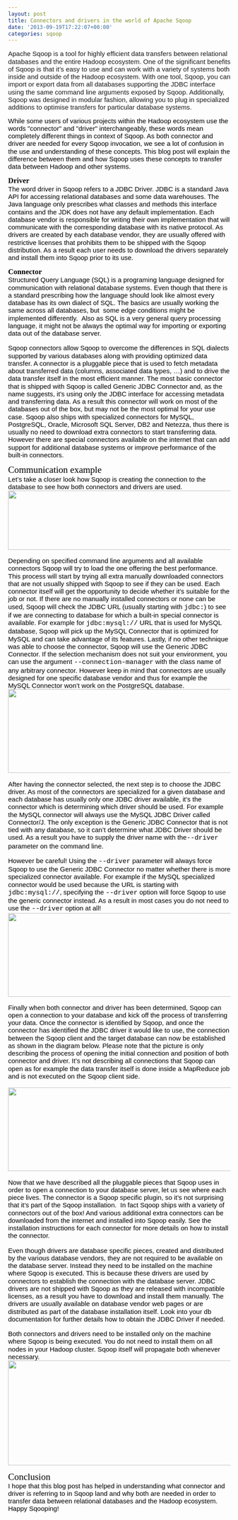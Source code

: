 ```yaml
---
layout: post
title: Connectors and drivers in the world of Apache Sqoop
date: '2013-09-19T17:22:07+00:00'
categories: sqoop
---
```

<span id="docs-internal-guid--f00b060-320a-bf8a-6fa3-9f8712cfd65e"> 
    <h1 dir="ltr" style="line-height: 1.15; margin-top: 10pt; margin-bottom: 0pt;"><span style="background-color: transparent; font-family: Arial; font-size: 15px; font-weight: normal; white-space: pre-wrap; line-height: 1.15;">Apache Sqoop is a tool for highly efficient data transfers between relational databases and the entire Hadoop ecosystem. One of the significant benefits of Sqoop is that it’s easy to use and can work with a variety of systems both inside and outside of the Hadoop ecosystem. With one tool, Sqoop, you can import or export data from all databases supporting the JDBC interface using the same command line arguments exposed by Sqoop. Additionally, Sqoop was designed in modular fashion, allowing you to plug in specialized additions to optimise transfers for particular database systems.</span></h1> 
    <h1 dir="ltr" style="line-height: 1.15; margin-top: 10pt; margin-bottom: 0pt;"><span style="font-size: 15px; font-family: Arial; color: #000000; background-color: transparent; font-weight: normal; font-style: normal; font-variant: normal; text-decoration: none; vertical-align: baseline; white-space: pre-wrap;">While some users of various projects within the Hadoop ecosystem use the words &quot;connector&quot; and &quot;driver&quot; interchangeably, these words mean completely different things in context of Sqoop. As both connector and driver are needed for every Sqoop invocation, we see a lot of confusion in the use and understanding of these concepts. This blog post will explain the difference between them and how Sqoop uses these concepts to transfer data between Hadoop and other systems.</span></h1> 
    <p> </p> 
    <h2 dir="ltr" style="line-height: 1.15; margin-top: 10pt; margin-bottom: 0pt;"><span style="font-size: 17px; font-family: 'Trebuchet MS'; color: #000000; background-color: transparent; font-weight: bold; font-style: normal; font-variant: normal; text-decoration: none; vertical-align: baseline; white-space: pre-wrap;">Driver</span></h2> 
    <p dir="ltr" style="line-height: 1.15; margin-top: 0pt; margin-bottom: 0pt;"><span style="font-size: 15px; font-family: Arial; color: #000000; background-color: transparent; font-weight: normal; font-style: normal; font-variant: normal; text-decoration: none; vertical-align: baseline; white-space: pre-wrap;">The word driver in Sqoop refers to a JDBC Driver. JDBC is a standard Java API for accessing relational databases and some data warehouses. The Java language only prescribes what classes and methods this interface contains and the JDK does not have any default implementation. Each database vendor is responsible for writing their own implementation that will communicate with the corresponding database with its native protocol. As drivers are created by each database vendor, they are usually offered with restrictive licenses that prohibits them to be shipped with the Sqoop distribution. As a result each user needs to download the drivers separately and install them into Sqoop prior to its use.</span></p> 
    <h2 dir="ltr" style="line-height: 1.15; margin-top: 10pt; margin-bottom: 0pt;"><span style="font-size: 17px; font-family: 'Trebuchet MS'; color: #000000; background-color: transparent; font-weight: bold; font-style: normal; font-variant: normal; text-decoration: none; vertical-align: baseline; white-space: pre-wrap;">Connector</span></h2> 
    <p dir="ltr" style="line-height: 1.15; margin-top: 0pt; margin-bottom: 0pt;"><span style="font-size: 15px; font-family: Arial; color: #000000; background-color: transparent; font-weight: normal; font-style: normal; font-variant: normal; text-decoration: none; vertical-align: baseline; white-space: pre-wrap;">Structured Query Language (SQL) is a programing language designed for communication with relational database systems. Even though that there is a standard prescribing how the language should look like almost every database has its own dialect of SQL. The basics are usually working the same across all databases, but &nbsp;some edge conditions might be implemented differently. &nbsp;Also as SQL is a very general query processing language, it might not be always the optimal way for importing or exporting data out of the database server.</span></p> 
    <p dir="ltr" style="line-height: 1.15; margin-top: 0pt; margin-bottom: 0pt;"><b style="font-weight: normal;"><br /><span style="font-size: 15px; font-family: Arial; color: #000000; background-color: transparent; font-weight: normal; font-style: normal; font-variant: normal; text-decoration: none; vertical-align: baseline; white-space: pre-wrap;"></span></b></p> 
    <p dir="ltr" style="line-height: 1.15; margin-top: 0pt; margin-bottom: 0pt;"><span style="font-size: 15px; font-family: Arial; color: #000000; background-color: transparent; font-weight: normal; font-style: normal; font-variant: normal; text-decoration: none; vertical-align: baseline; white-space: pre-wrap;">Sqoop connectors allow Sqoop to overcome the differences in SQL dialects supported by various databases along with providing optimized data transfer. A connector is a pluggable piece that is used to fetch metadata about transferred data (columns, associated data types, …) and to drive the data transfer itself in the most efficient manner. The most basic connector that is shipped with Sqoop is called Generic JDBC Connector and, as the name suggests, it’s using only the JDBC interface for accessing metadata and transferring data. As a result this connector will work on most of the databases out of the box, but may not be the most optimal for your use case. Sqoop also ships with specialized connectors for MySQL, PostgreSQL, Oracle, Microsoft SQL Server, DB2 and Netezza, thus there is usually no need to download extra connectors to start transferring data. However there are special connectors available on the internet that can add support for additional database systems or improve performance of the built-in connectors.</span></p> 
    <h1 dir="ltr" style="line-height: 1.15; margin-top: 10pt; margin-bottom: 0pt;"><span style="font-size: 21px; font-family: 'Trebuchet MS'; color: #000000; background-color: transparent; font-weight: normal; font-style: normal; font-variant: normal; text-decoration: none; vertical-align: baseline; white-space: pre-wrap;">Communication example</span></h1> 
    <p dir="ltr" style="line-height: 1.15; margin-top: 0pt; margin-bottom: 0pt;"><span style="font-size: 15px; font-family: Arial; color: #000000; background-color: transparent; font-weight: normal; font-style: normal; font-variant: normal; text-decoration: none; vertical-align: baseline; white-space: pre-wrap;">Let’s take a closer look how Sqoop is creating the connection to the database to see how both connectors and drivers are used.</span></p> 
    <p dir="ltr" style="text-align: center; line-height: 1.15; margin-top: 0pt; margin-bottom: 0pt;"><span style="font-size: 15px; font-family: Arial; color: #000000; background-color: transparent; font-weight: normal; font-style: normal; font-variant: normal; text-decoration: none; vertical-align: baseline; white-space: pre-wrap;"></span><img src="https://lh4.googleusercontent.com/dzZMot-SsnqYr8o6_fQLllzgUQKShK1A6zw-JX029LZw_zNxXPYCKuXMODYg0FjUErfpexprgaNU7Qq9lJDi8yq2nkmNghSmWA4wx3ryUWhvVxTK5xmlZxxn" width="537" height="134" /><span style="font-size: 15px; font-family: Arial; color: #000000; background-color: transparent; font-weight: normal; font-style: normal; font-variant: normal; text-decoration: none; vertical-align: baseline; white-space: pre-wrap;"></span></p> 
    <p dir="ltr" style="line-height: 1.15; margin-top: 0pt; margin-bottom: 0pt;"><b style="font-weight: normal;"><br /><span style="font-size: 15px; font-family: Arial; color: #000000; background-color: transparent; font-weight: normal; font-style: normal; font-variant: normal; text-decoration: none; vertical-align: baseline; white-space: pre-wrap;"></span></b></p> 
    <p dir="ltr" style="line-height: 1.15; margin-top: 0pt; margin-bottom: 0pt;"><span style="font-size: 15px; font-family: Arial; color: #000000; background-color: transparent; font-weight: normal; font-style: normal; font-variant: normal; text-decoration: none; vertical-align: baseline; white-space: pre-wrap;">Depending on specified command line arguments and all available connectors Sqoop will try to load the one offering the best performance. This process will start by trying all extra manually downloaded connectors that are not usually shipped with Sqoop to see if they can be used. Each connector itself will get the opportunity to decide whether it’s suitable for the job or not. If there are no manually installed connectors or none can be used, Sqoop will check the JDBC URL (usually starting with </span><span style="font-size: 15px; font-family: 'Courier New'; color: #000000; background-color: transparent; font-weight: normal; font-style: normal; font-variant: normal; text-decoration: none; vertical-align: baseline; white-space: pre-wrap;">jdbc:</span><span style="font-size: 15px; font-family: Arial; color: #000000; background-color: transparent; font-weight: normal; font-style: normal; font-variant: normal; text-decoration: none; vertical-align: baseline; white-space: pre-wrap;">) to see if we are connecting to database for which a built-in special connector is available. For example for </span><span style="font-size: 15px; font-family: 'Courier New'; color: #000000; background-color: transparent; font-weight: normal; font-style: normal; font-variant: normal; text-decoration: none; vertical-align: baseline; white-space: pre-wrap;">jdbc:mysql://</span><span style="font-size: 15px; font-family: Arial; color: #000000; background-color: transparent; font-weight: normal; font-style: normal; font-variant: normal; text-decoration: none; vertical-align: baseline; white-space: pre-wrap;"> URL that is used for MySQL database, Sqoop will pick up the MySQL Connector that is optimized for MySQL and can take advantage of its features. Lastly, if no other technique was able to choose the connector, Sqoop will use the Generic JDBC Connector. If the selection mechanism does not suit your environment, you can use the argument </span><span style="font-size: 15px; font-family: 'Courier New'; color: #000000; background-color: transparent; font-weight: normal; font-style: normal; font-variant: normal; text-decoration: none; vertical-align: baseline; white-space: pre-wrap;">--connection-manager</span><span style="font-size: 15px; font-family: Arial; color: #000000; background-color: transparent; font-weight: normal; font-style: normal; font-variant: normal; text-decoration: none; vertical-align: baseline; white-space: pre-wrap;"> with the class name of any arbitrary connector. However keep in mind that connectors are usually designed for one specific database vendor and thus for example the MySQL Connector won’t work on the PostgreSQL database.</span></p> 
    <p dir="ltr" style="text-align: center; line-height: 1.15; margin-top: 0pt; margin-bottom: 0pt;"><span style="font-size: 15px; font-family: Arial; color: #000000; background-color: transparent; font-weight: normal; font-style: normal; font-variant: normal; text-decoration: none; vertical-align: baseline; white-space: pre-wrap;"></span><img src="https://lh4.googleusercontent.com/hGpcjB9OTYfvIJoapbjNxXsj1RYJ4YQa3QhZsdijvKkugyiT1BDCMNB_bjRDCE4yfkjgpbVXQ3ofsEOs6tbf0o00WDfLq3NkA9LLLt4OS3UyqenLPWaQoT7u" width="537" height="189" /><span style="font-size: 15px; font-family: Arial; color: #000000; background-color: transparent; font-weight: normal; font-style: normal; font-variant: normal; text-decoration: none; vertical-align: baseline; white-space: pre-wrap;"></span></p> 
    <p dir="ltr" style="line-height: 1.15; margin-top: 0pt; margin-bottom: 0pt;"><b style="font-weight: normal;"><br /><span style="font-size: 15px; font-family: Arial; color: #000000; background-color: transparent; font-weight: normal; font-style: normal; font-variant: normal; text-decoration: none; vertical-align: baseline; white-space: pre-wrap;"></span></b></p> 
    <p dir="ltr" style="line-height: 1.15; margin-top: 0pt; margin-bottom: 0pt;"><span style="font-size: 15px; font-family: Arial; color: #000000; background-color: transparent; font-weight: normal; font-style: normal; font-variant: normal; text-decoration: none; vertical-align: baseline; white-space: pre-wrap;">After having the connector selected, the next step is to choose the JDBC driver. As most of the connectors are specialized for a given database and each database has usually only one JDBC driver available, it’s the connector which is determining which driver should be used. For example the MySQL connector will always use the MySQL JDBC Driver called Connector/J. The only exception is the Generic JDBC Connector that is not tied with any database, so it can’t determine what JDBC Driver should be used. As a result you have to supply the driver name with the</span><span style="font-size: 15px; font-family: 'Courier New'; color: #000000; background-color: transparent; font-weight: normal; font-style: normal; font-variant: normal; text-decoration: none; vertical-align: baseline; white-space: pre-wrap;">--driver </span><span style="font-size: 15px; font-family: Arial; color: #000000; background-color: transparent; font-weight: normal; font-style: normal; font-variant: normal; text-decoration: none; vertical-align: baseline; white-space: pre-wrap;">parameter on the command line. </span></p> 
    <p dir="ltr" style="line-height: 1.15; margin-top: 0pt; margin-bottom: 0pt;"><b style="font-weight: normal;"><br /><span style="font-size: 15px; font-family: Arial; color: #000000; background-color: transparent; font-weight: normal; font-style: normal; font-variant: normal; text-decoration: none; vertical-align: baseline; white-space: pre-wrap;"></span></b></p> 
    <p dir="ltr" style="line-height: 1.15; margin-top: 0pt; margin-bottom: 0pt;"><span style="font-size: 15px; font-family: Arial; color: #000000; background-color: transparent; font-weight: normal; font-style: normal; font-variant: normal; text-decoration: none; vertical-align: baseline; white-space: pre-wrap;">However be careful! Using the </span><span style="font-size: 15px; font-family: 'Courier New'; color: #000000; background-color: transparent; font-weight: normal; font-style: normal; font-variant: normal; text-decoration: none; vertical-align: baseline; white-space: pre-wrap;">--driver</span><span style="font-size: 15px; font-family: Arial; color: #000000; background-color: transparent; font-weight: normal; font-style: normal; font-variant: normal; text-decoration: none; vertical-align: baseline; white-space: pre-wrap;"> parameter will always force Sqoop to use the Generic JDBC Connector no matter whether there is more specialized connector available. For example if the MySQL specialized connector would be used because the URL is starting with </span><span style="font-size: 15px; font-family: 'Courier New'; color: #000000; background-color: transparent; font-weight: normal; font-style: normal; font-variant: normal; text-decoration: none; vertical-align: baseline; white-space: pre-wrap;">jdbc:mysql://</span><span style="font-size: 15px; font-family: Arial; color: #000000; background-color: transparent; font-weight: normal; font-style: normal; font-variant: normal; text-decoration: none; vertical-align: baseline; white-space: pre-wrap;">, specifying the </span><span style="font-size: 15px; font-family: 'Courier New'; color: #000000; background-color: transparent; font-weight: normal; font-style: normal; font-variant: normal; text-decoration: none; vertical-align: baseline; white-space: pre-wrap;">--driver</span><span style="font-size: 15px; font-family: Arial; color: #000000; background-color: transparent; font-weight: normal; font-style: normal; font-variant: normal; text-decoration: none; vertical-align: baseline; white-space: pre-wrap;"> option will force Sqoop to use the generic connector instead. As a result in most cases you do not need to use the </span><span style="font-size: 15px; font-family: 'Courier New'; color: #000000; background-color: transparent; font-weight: normal; font-style: normal; font-variant: normal; text-decoration: none; vertical-align: baseline; white-space: pre-wrap;">--driver</span><span style="font-size: 15px; font-family: Arial; color: #000000; background-color: transparent; font-weight: normal; font-style: normal; font-variant: normal; text-decoration: none; vertical-align: baseline; white-space: pre-wrap;"> option at all!</span></p> 
    <p dir="ltr" style="text-align: center; line-height: 1.15; margin-top: 0pt; margin-bottom: 0pt;"><span style="font-size: 15px; font-family: Arial; color: #000000; background-color: transparent; font-weight: normal; font-style: normal; font-variant: normal; text-decoration: none; vertical-align: baseline; white-space: pre-wrap;"></span><img src="https://lh3.googleusercontent.com/276Q11XnQUdB8_pXlFeNGmaqfUHNwg5yBjcxL1yelNyiuXQzETHAwexJWab7T0SaAtS9cnBq_n65Zt6oxHNuwmUydh3XmgeMi1BMAIUJc6-nvX1for9mkaFH" width="537" height="189" /><span style="font-size: 15px; font-family: Arial; color: #000000; background-color: transparent; font-weight: normal; font-style: normal; font-variant: normal; text-decoration: none; vertical-align: baseline; white-space: pre-wrap;"></span></p> 
    <p dir="ltr" style="line-height: 1.15; margin-top: 0pt; margin-bottom: 0pt;"><b style="font-weight: normal;"><br /><span style="font-size: 15px; font-family: Arial; color: #000000; background-color: transparent; font-weight: normal; font-style: normal; font-variant: normal; text-decoration: none; vertical-align: baseline; white-space: pre-wrap;"></span></b></p> 
    <p dir="ltr" style="line-height: 1.15; margin-top: 0pt; margin-bottom: 0pt;"><span style="font-size: 15px; font-family: Arial; color: #000000; background-color: transparent; font-weight: normal; font-style: normal; font-variant: normal; text-decoration: none; vertical-align: baseline; white-space: pre-wrap;">Finally when both connector and driver has been determined, Sqoop can open a connection to your database and kick off the process of transferring your data. Once the connector is identified by Sqoop, and once the connector has identified the JDBC driver it would like to use, the connection between the Sqoop client and the target database can now be established as shown in the diagram below. Please note that the picture is only describing the process of opening the initial connection and position of both connector and driver. It’s not describing all connections that Sqoop can open as for example the data transfer itself is done inside a MapReduce job and is not executed on the Sqoop client side.</span></p> 
    <p dir="ltr" style="line-height: 1.15; margin-top: 0pt; margin-bottom: 0pt; text-align: center;"><span style="font-size: 15px; font-family: Arial; color: #000000; background-color: transparent; font-weight: normal; font-style: normal; font-variant: normal; text-decoration: none; vertical-align: baseline; white-space: pre-wrap;"> </span><img src="https://lh3.googleusercontent.com/KqehDoXsE_FQDhyBU8T8C4BRnDRSH5m2QeiXL6OuCPLrTvlCPb3vBL6w7smMoe-fhaoUmg8aplIk-yO6GpwVWsoZwy2_lihhk6r5rGSbD_w6nt9vqmKJQyI1" width="537" height="189" /><span style="font-size: 15px; font-family: Arial; color: #000000; background-color: transparent; font-weight: normal; font-style: normal; font-variant: normal; text-decoration: none; vertical-align: baseline; white-space: pre-wrap;"></span></p> 
    <p dir="ltr" style="line-height: 1.15; margin-top: 0pt; margin-bottom: 0pt;"><b style="font-weight: normal;"><br /><span style="font-size: 15px; font-family: Arial; color: #000000; background-color: transparent; font-weight: normal; font-style: normal; font-variant: normal; text-decoration: none; vertical-align: baseline; white-space: pre-wrap;"></span></b></p> 
    <p dir="ltr" style="line-height: 1.15; margin-top: 0pt; margin-bottom: 0pt;"><span style="font-size: 15px; font-family: Arial; color: #000000; background-color: transparent; font-weight: normal; font-style: normal; font-variant: normal; text-decoration: none; vertical-align: baseline; white-space: pre-wrap;">Now that we have described all the pluggable pieces that Sqoop uses in order to open a connection to your database server, let us see where each piece lives. The connector is a Sqoop specific plugin, so it’s not surprising that it’s part of the Sqoop installation. &nbsp;In fact Sqoop ships with a variety of connectors out of the box! And various additional extra connectors can be downloaded from the internet and installed into Sqoop easily. See the installation instructions for each connector for more details on how to install the connector.</span></p> 
    <p dir="ltr" style="line-height: 1.15; margin-top: 0pt; margin-bottom: 0pt;"><b style="font-weight: normal;"><br /><span style="font-size: 15px; font-family: Arial; color: #000000; background-color: transparent; font-weight: normal; font-style: normal; font-variant: normal; text-decoration: none; vertical-align: baseline; white-space: pre-wrap;"></span></b></p> 
    <p dir="ltr" style="line-height: 1.15; margin-top: 0pt; margin-bottom: 0pt;"><span style="font-size: 15px; font-family: Arial; color: #000000; background-color: transparent; font-weight: normal; font-style: normal; font-variant: normal; text-decoration: none; vertical-align: baseline; white-space: pre-wrap;">Even though drivers are database specific pieces, created and distributed by the various database vendors, they are not required to be available on the database server. Instead they need to be installed on the machine where Sqoop is executed. This is because these drivers are used by connectors to establish the connection with the database server. JDBC drivers are not shipped with Sqoop as they are released with incompatible licenses, as a result you have to download and install them manually. The drivers are usually available on database vendor web pages or are distributed as part of the database installation itself. Look into your db documentation for further details how to obtain the JDBC Driver if needed.</span></p> 
    <p dir="ltr" style="line-height: 1.15; margin-top: 0pt; margin-bottom: 0pt;"><b style="font-weight: normal;"><br /><span style="font-size: 15px; font-family: Arial; color: #000000; background-color: transparent; font-weight: normal; font-style: normal; font-variant: normal; text-decoration: none; vertical-align: baseline; white-space: pre-wrap;"></span></b></p> 
    <p dir="ltr" style="text-align: left; line-height: 1.15; margin-top: 0pt; margin-bottom: 0pt;"><span style="font-size: 15px; font-family: Arial; color: #000000; background-color: transparent; font-weight: normal; font-style: normal; font-variant: normal; text-decoration: none; vertical-align: baseline; white-space: pre-wrap;">Both connectors and drivers need to be installed only on the machine where Sqoop is being executed. You do not need to install them on all nodes in your Hadoop cluster. Sqoop itself will propagate both whenever necessary.</span></p> 
    <p dir="ltr" style="text-align: center; line-height: 1.15; margin-top: 0pt; margin-bottom: 0pt;"><span style="font-size: 15px; font-family: Arial; color: #000000; background-color: transparent; font-weight: normal; font-style: normal; font-variant: normal; text-decoration: none; vertical-align: baseline; white-space: pre-wrap;"></span><img src="https://lh3.googleusercontent.com/I3U8tY2c68HHTx9nMjz_R1n64SCorXrsQrJRbDDMMXPWuniy8FB-epK6CrvMn4YX6cFjsqHp6TT2sJNWNHLlkDN0Fh9P6xUEuN8M4jPWAuB-dkSdBlQoyULm" width="585" height="237" /><span style="font-size: 15px; font-family: Arial; color: #000000; background-color: transparent; font-weight: normal; font-style: normal; font-variant: normal; text-decoration: none; vertical-align: baseline; white-space: pre-wrap;"></span></p> 
    <h1 dir="ltr" style="line-height: 1.15; margin-top: 10pt; margin-bottom: 0pt;"><span style="font-size: 21px; font-family: 'Trebuchet MS'; color: #000000; background-color: transparent; font-weight: normal; font-style: normal; font-variant: normal; text-decoration: none; vertical-align: baseline; white-space: pre-wrap;">Conclusion</span></h1> 
    <p dir="ltr" style="line-height: 1.15; margin-top: 0pt; margin-bottom: 0pt;"> </p> 
    <p dir="ltr" style="line-height: 1.15; margin-top: 0pt; margin-bottom: 0pt;"><span style="font-size: 15px; font-family: Arial; color: #000000; background-color: transparent; font-weight: normal; font-style: normal; font-variant: normal; text-decoration: none; vertical-align: baseline; white-space: pre-wrap;">I hope that this blog post has helped in understanding what connector and driver is referring to in Sqoop land and why both are needed in order to transfer data between relational databases and the Hadoop ecosystem. Happy Sqooping!</span></p> 
    <div><span style="font-size: 15px; font-family: Arial; color: #000000; background-color: transparent; font-weight: normal; font-style: normal; font-variant: normal; text-decoration: none; vertical-align: baseline; white-space: pre-wrap;"><br /></span></div></span> 
  <div class="vimiumReset vimiumHUD" style="right: 150px; opacity: 0; display: none;"></div> 
  <div class="vimiumReset vimiumHUD" style="right: 150px; opacity: 0; display: none;"></div> 
  <div class="vimiumReset vimiumHUD" style="right: 150px; opacity: 0; display: none;"></div> 
  <div class="vimiumReset vimiumHUD" style="right: 150px; opacity: 0; display: none;"></div> 
  <div class="vimiumReset vimiumHUD" style="right: 150px; opacity: 0; display: none;"></div> 
  <div class="vimiumReset vimiumHUD" style="right: 150px; opacity: 0; display: none;"></div>
